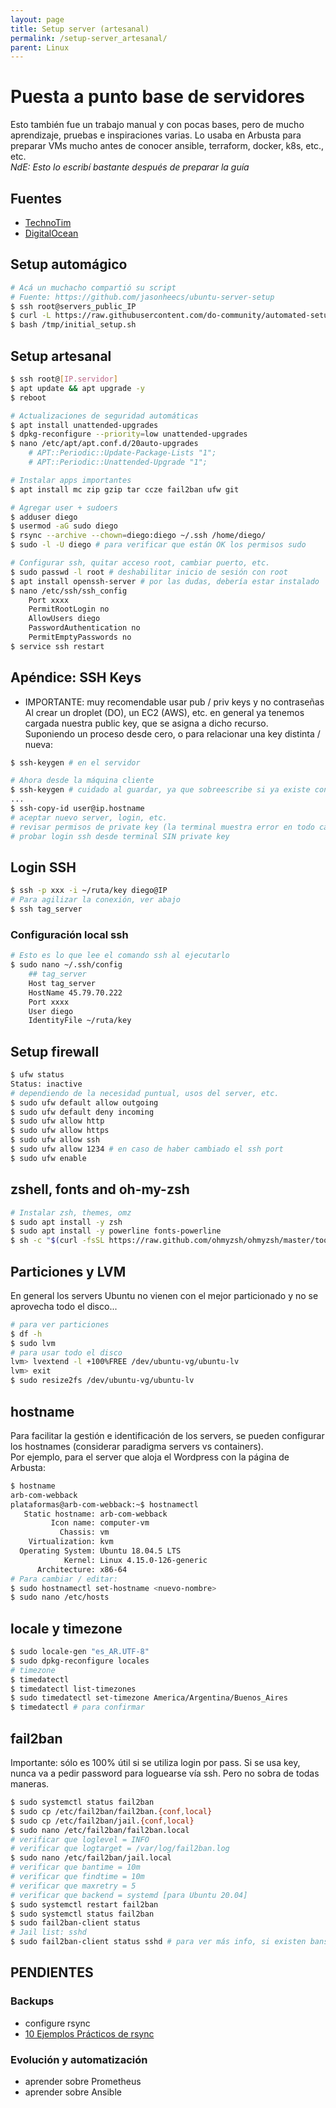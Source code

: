 ```yaml
---
layout: page
title: Setup server (artesanal)
permalink: /setup-server_artesanal/
parent: Linux
---
```


# Puesta a punto base de servidores

Esto también fue un trabajo manual y con pocas bases, pero de mucho aprendizaje, pruebas e inspiraciones varias. Lo usaba en Arbusta para preparar VMs mucho antes de conocer ansible, terraform, docker, k8s, etc., etc.  
_NdE: Esto lo escribí bastante después de preparar la guía_

## Fuentes

- [TechnoTim](https://www.youtube.com/watch?v=ZsjK4VDopiE)
- [DigitalOcean](https://www.digitalocean.com/community/tutorials/initial-server-setup-with-ubuntu-20-04-es)

## Setup automágico

```bash
# Acá un muchacho compartió su script
# Fuente: https://github.com/jasonheecs/ubuntu-server-setup
$ ssh root@servers_public_IP
$ curl -L https://raw.githubusercontent.com/do-community/automated-setups/master/Ubuntu-20.04/initial_server_setup.sh -o /tmp/initial_setup.sh
$ bash /tmp/initial_setup.sh
```

## Setup artesanal

```bash
$ ssh root@[IP.servidor]
$ apt update && apt upgrade -y
$ reboot

# Actualizaciones de seguridad automáticas
$ apt install unattended-upgrades
$ dpkg-reconfigure --priority=low unattended-upgrades
$ nano /etc/apt/apt.conf.d/20auto-upgrades
    # APT::Periodic::Update-Package-Lists "1";
    # APT::Periodic::Unattended-Upgrade "1";

# Instalar apps importantes
$ apt install mc zip gzip tar ccze fail2ban ufw git

# Agregar user + sudoers
$ adduser diego
$ usermod -aG sudo diego
$ rsync --archive --chown=diego:diego ~/.ssh /home/diego/
$ sudo -l -U diego # para verificar que están OK los permisos sudo

# Configurar ssh, quitar acceso root, cambiar puerto, etc.
$ sudo passwd -l root # deshabilitar inicio de sesión con root
$ apt install openssh-server # por las dudas, debería estar instalado
$ nano /etc/ssh/ssh_config
    Port xxxx
    PermitRootLogin no
    AllowUsers diego
    PasswordAuthentication no
    PermitEmptyPasswords no
$ service ssh restart
```

## Apéndice: SSH Keys

- IMPORTANTE: muy recomendable usar pub / priv keys y no contraseñas  
Al crear un droplet (DO), un EC2 (AWS), etc. en general ya tenemos cargada nuestra public key, que se asigna a dicho recurso.  
Suponiendo un proceso desde cero, o para relacionar una key distinta / nueva:

```bash
$ ssh-keygen # en el servidor

# Ahora desde la máquina cliente
$ ssh-keygen # cuidado al guardar, ya que sobreescribe si ya existe con el mismo nombre
...
$ ssh-copy-id user@ip.hostname
# aceptar nuevo server, login, etc.
# revisar permisos de private key (la terminal muestra error en todo caso)
# probar login ssh desde terminal SIN private key
```

## Login SSH

```bash
$ ssh -p xxx -i ~/ruta/key diego@IP
# Para agilizar la conexión, ver abajo
$ ssh tag_server
```

### Configuración local ssh

```bash
# Esto es lo que lee el comando ssh al ejecutarlo
$ sudo nano ~/.ssh/config
    ## tag_server
    Host tag_server
    HostName 45.79.70.222
    Port xxxx
    User diego
    IdentityFile ~/ruta/key
```

## Setup firewall

```bash
$ ufw status
Status: inactive
# dependiendo de la necesidad puntual, usos del server, etc.
$ sudo ufw default allow outgoing
$ sudo ufw default deny incoming
$ sudo ufw allow http
$ sudo ufw allow https
$ sudo ufw allow ssh
$ sudo ufw allow 1234 # en caso de haber cambiado el ssh port
$ sudo ufw enable
```

## zshell, fonts and oh-my-zsh

```bash
# Instalar zsh, themes, omz
$ sudo apt install -y zsh
$ sudo apt install -y powerline fonts-powerline
$ sh -c "$(curl -fsSL https://raw.github.com/ohmyzsh/ohmyzsh/master/tools/install.sh)"
```

## Particiones y LVM

En general los servers Ubuntu no vienen con el mejor particionado y no se aprovecha todo el disco...

```bash
# para ver particiones
$ df -h
$ sudo lvm
# para usar todo el disco
lvm> lvextend -l +100%FREE /dev/ubuntu-vg/ubuntu-lv
lvm> exit
$ sudo resize2fs /dev/ubuntu-vg/ubuntu-lv
```

## hostname

Para facilitar la gestión e identificación de los servers, se pueden configurar los hostnames (considerar paradigma servers vs containers).  
Por ejemplo, para el server que aloja el Wordpress con la página de Arbusta:

```bash
$ hostname
arb-com-webback
plataformas@arb-com-webback:~$ hostnamectl 
   Static hostname: arb-com-webback
         Icon name: computer-vm
           Chassis: vm
    Virtualization: kvm
  Operating System: Ubuntu 18.04.5 LTS
            Kernel: Linux 4.15.0-126-generic
      Architecture: x86-64
# Para cambiar / editar:
$ sudo hostnamectl set-hostname <nuevo-nombre>
$ sudo nano /etc/hosts
```

## locale y timezone

```bash
$ sudo locale-gen "es_AR.UTF-8"
$ sudo dpkg-reconfigure locales
# timezone
$ timedatectl
$ timedatectl list-timezones
$ sudo timedatectl set-timezone America/Argentina/Buenos_Aires
$ timedatectl # para confirmar
```

## fail2ban

Importante: sólo es 100% útil si se utiliza login por pass. Si se usa key, nunca va a pedir password para loguearse vía ssh. Pero no sobra de todas maneras.

```bash
$ sudo systemctl status fail2ban
$ sudo cp /etc/fail2ban/fail2ban.{conf,local}
$ sudo cp /etc/fail2ban/jail.{conf,local}
$ sudo nano /etc/fail2ban/fail2ban.local
# verificar que loglevel = INFO
# verificar que logtarget = /var/log/fail2ban.log
$ sudo nano /etc/fail2ban/jail.local
# verificar que bantime = 10m
# verificar que findtime = 10m
# verificar que maxretry = 5
# verificar que backend = systemd [para Ubuntu 20.04]
$ sudo systemctl restart fail2ban
$ sudo systemctl status fail2ban
$ sudo fail2ban-client status
# Jail list: sshd
$ sudo fail2ban-client status sshd # para ver más info, si existen bans, etc
```

## PENDIENTES

### Backups

- configure rsync
- [10 Ejemplos Prácticos de rsync](https://www.comoinstalarlinux.com/rsync-local-remoto-archivos-backup-files-commands/)

### Evolución y automatización

- aprender sobre Prometheus
- aprender sobre Ansible
